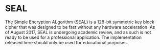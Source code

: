 # SEAL
The Simple Encryption ALgorithm (SEAL) is a 128-bit symmetric key block cipher that was designed to be fast without
any hardware acceleration. As of August 2017, SEAL is undergoing academic review, and as such is not ready to be used for a
professional application. The implementation released here should only be used for educational purposes.
